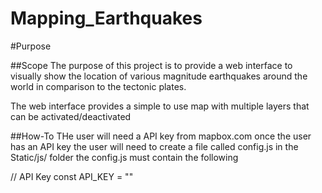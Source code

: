 # Mapping_Earthquakes

#Purpose

##Scope
The purpose of this project is to provide a web interface to visually show the location of various magnitude earthquakes around the world in comparison to the tectonic plates.

The web interface provides a simple to use map with multiple layers that can be activated/deactivated

##How-To
THe user will need a API key from mapbox.com once the user has an API key the user will need to create a file called config.js in the Static/js/ folder the config.js must contain the following

// API Key const API_KEY = ""